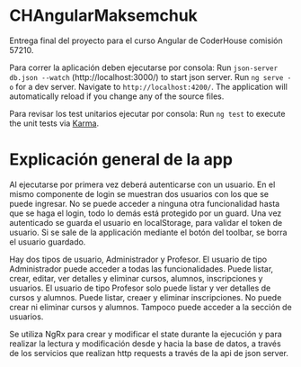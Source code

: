 # CHAngularMaksemchuk

Entrega final del proyecto para el curso Angular de CoderHouse comisión 57210.

Para correr la aplicación deben ejecutarse por consola:
Run `json-server db.json --watch` (http://localhost:3000/) to start json server.
Run `ng serve -o` for a dev server. Navigate to `http://localhost:4200/`. The application will automatically reload if you change any of the source files.

Para revisar los test unitarios ejecutar por consola:
Run `ng test` to execute the unit tests via [Karma](https://karma-runner.github.io).

# Explicación general de la app

Al ejecutarse por primera vez deberá autenticarse con un usuario. En el mismo componente de login se muestran dos usuarios con los que se puede ingresar.
No se puede acceder a ninguna otra funcionalidad hasta que se haga el login, todo lo demás está protegido por un guard. Una vez autenticado se guarda el usuario en localStorage, para validar el token de usuario. Si se sale de la applicación mediante el botón del toolbar, se borra el usuario guardado.

Hay dos tipos de usuario, Administrador y Profesor.
El usuario de tipo Administrador puede acceder a todas las funcionalidades. Puede listar, crear, editar, ver detalles y eliminar cursos, alumnos, inscripciones y usuarios.
El usuario de tipo Profesor solo puede listar y ver detalles de cursos y alumnos. Puede listar, creaer y eliminar inscripciones. No puede crear ni eliminar cursos y alumnos. Tampoco puede acceder a la sección de usuarios.

Se utiliza NgRx para crear y modificar el state durante la ejecución y para realizar la lectura y modificación desde y hacia la base de datos, a través de los servicios que realizan http requests a través de la api de json server.



